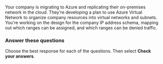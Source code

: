 Your company is migrating to Azure and replicating their on-premises network in the cloud. They're developing a plan to use Azure Virtual Network to organize company resources into virtual networks and subnets. You're working on the design for the company IP address schema, mapping out which ranges can be assigned, and which ranges can be denied traffic.


### Answer these questions

Choose the best response for each of the questions. Then select **Check your answers**.